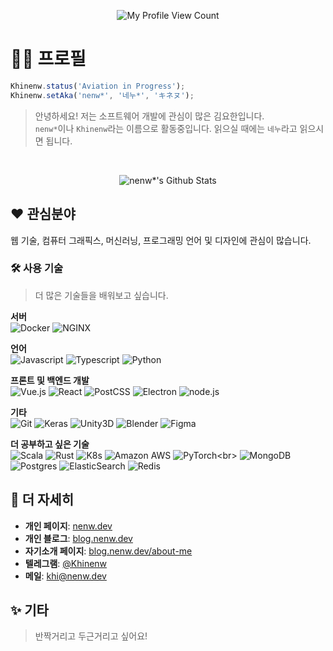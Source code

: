 <p align="center">
  <img alt="My Profile View Count" src="https://komarev.com/ghpvc/?username=HelloWorld017&style=flat-square&color=grey&label=Views">
</p>

# 👨‍💻 프로필

```javascript
Khinenw.status('Aviation in Progress');
Khinenw.setAka('nenw*', '네누*', 'キネヌ');
```
> 안녕하세요! 저는 소프트웨어 개발에 관심이 많은 김요한입니다.  
> `nenw*`이나 `Khinenw`라는 이름으로 활동중입니다. 읽으실 때에는 `네누`라고 읽으시면 됩니다.

<br>
<p align="center">
  <img alt="nenw*'s Github Stats" src="https://github-readme-stats.vercel.app/api?username=HelloWorld017&bg_color=202020&text_color=a0a0a0&title_color=ffffff">
</p>

## ❤ 관심분야
웹 기술, 컴퓨터 그래픽스, 머신러닝, 프로그래밍 언어 및 디자인에 관심이 많습니다.

### 🛠 사용 기술
> 더 많은 기술들을 배워보고 싶습니다.

**서버**<br>
![Docker](https://img.shields.io/badge/-Docker-101010?style=for-the-badge&logo=docker&logoColor=2496ED&labelColor=rgba(0%2C0%2C0%2C.8)&color=rgba(0%2C0%2C0%2C.5))
![NGINX](https://img.shields.io/badge/-NGINX-101010?style=for-the-badge&logo=NGINX&logoColor=269539&labelColor=rgba(0%2C0%2C0%2C.8)&color=rgba(0%2C0%2C0%2C.5))

**언어**<br>
![Javascript](https://img.shields.io/badge/-Javascript-101010?style=for-the-badge&logo=javascript&logoColor=c2ad07&labelColor=rgba(0%2C0%2C0%2C.8)&color=rgba(0%2C0%2C0%2C.5))
![Typescript](https://img.shields.io/badge/-Typescript-101010?style=for-the-badge&logo=typescript&logoColor=3178c6&labelColor=rgba(0%2C0%2C0%2C.8)&color=rgba(0%2C0%2C0%2C.5))
![Python](https://img.shields.io/badge/-Python-101010?style=for-the-badge&logo=python&logoColor=3776ab&labelColor=rgba(0%2C0%2C0%2C.8)&color=rgba(0%2C0%2C0%2C.5))

**프론트 및 백엔드 개발**<br>
![Vue.js](https://img.shields.io/badge/-Vue.js-101010?style=for-the-badge&logo=vue.js&logoColor=4FC08D&labelColor=rgba(0%2C0%2C0%2C.8)&color=rgba(0%2C0%2C0%2C.5))
![React](https://img.shields.io/badge/-react-101010?style=for-the-badge&logo=react&logoColor=61dafb&labelColor=rgba(0%2C0%2C0%2C.8)&color=rgba(0%2C0%2C0%2C.5))
![PostCSS](https://img.shields.io/badge/-PostCSS-101010?style=for-the-badge&logo=postcss&logoColor=DD3A0A&labelColor=rgba(0%2C0%2C0%2C.8)&color=rgba(0%2C0%2C0%2C.5))
![Electron](https://img.shields.io/badge/-Electron-101010?style=for-the-badge&logo=electron&logoColor=9FEAF9&labelColor=rgba(0%2C0%2C0%2C.8)&color=rgba(0%2C0%2C0%2C.5))
![node.js](https://img.shields.io/badge/-node.js-101010?style=for-the-badge&logo=node.js&logoColor=339933&labelColor=rgba(0%2C0%2C0%2C.8)&color=rgba(0%2C0%2C0%2C.5))

**기타**<br>
![Git](https://img.shields.io/badge/-Git-101010?style=for-the-badge&logo=Git&logoColor=F05032&labelColor=rgba(0%2C0%2C0%2C.8)&color=rgba(0%2C0%2C0%2C.5))
![Keras](https://img.shields.io/badge/-Keras-101010?style=for-the-badge&logo=Keras&logoColor=D00000&labelColor=rgba(0%2C0%2C0%2C.8)&color=rgba(0%2C0%2C0%2C.5))
![Unity3D](https://img.shields.io/badge/-Unity-101010?style=for-the-badge&logo=Unity&logoColor=ffffff&labelColor=rgba(0%2C0%2C0%2C.8)&color=rgba(0%2C0%2C0%2C.5))
![Blender](https://img.shields.io/badge/-Blender-101010?style=for-the-badge&logo=Blender&logoColor=e87d0d&labelColor=rgba(0%2C0%2C0%2C.8)&color=rgba(0%2C0%2C0%2C.5))
![Figma](https://img.shields.io/badge/-Figma-101010?style=for-the-badge&logo=Figma&logoColor=F24E1E&labelColor=rgba(0%2C0%2C0%2C.8)&color=rgba(0%2C0%2C0%2C.5))

**더 공부하고 싶은 기술**<br>
![Scala](https://img.shields.io/badge/-scala-101010?style=for-the-badge&logo=scala&logoColor=DE3423&labelColor=rgba(0%2C0%2C0%2C.8)&color=rgba(0%2C0%2C0%2C.5))
![Rust](https://img.shields.io/badge/-rust-101010?style=for-the-badge&logo=rust&logoColor=ffffff&labelColor=rgba(0%2C0%2C0%2C.8)&color=rgba(0%2C0%2C0%2C.5))
![K8s](https://img.shields.io/badge/-K8s-101010?style=for-the-badge&logo=Kubernetes&logoColor=326ce5&labelColor=rgba(0%2C0%2C0%2C.8)&color=rgba(0%2C0%2C0%2C.5))
![Amazon AWS](https://img.shields.io/badge/-AWS-101010?style=for-the-badge&logo=amazon-aws&logoColor=FF9900&labelColor=rgba(0%2C0%2C0%2C.8)&color=rgba(0%2C0%2C0%2C.5))
![PyTorch](https://img.shields.io/badge/-PyTorch-101010?style=for-the-badge&logo=PyTorch&logoColor=EE4C2C&labelColor=rgba(0%2C0%2C0%2C.8)&color=rgba(0%2C0%2C0%2C.5))<br>
![MongoDB](https://img.shields.io/badge/-MongoDB-101010?style=for-the-badge&logo=mongodb&logoColor=47A248&labelColor=rgba(0%2C0%2C0%2C.8)&color=rgba(0%2C0%2C0%2C.5))
![Postgres](https://img.shields.io/badge/-pgsql-101010?style=for-the-badge&logo=postgresql&logoColor=336791&labelColor=rgba(0%2C0%2C0%2C.8)&color=rgba(0%2C0%2C0%2C.5))
![ElasticSearch](https://img.shields.io/badge/-ElasticSearch-101010?style=for-the-badge&logo=elasticsearch&logoColor=005571&labelColor=rgba(0%2C0%2C0%2C.8)&color=rgba(0%2C0%2C0%2C.5))
![Redis](https://img.shields.io/badge/-Redis-101010?style=for-the-badge&logo=Redis&logoColor=DC382D&labelColor=rgba(0%2C0%2C0%2C.8)&color=rgba(0%2C0%2C0%2C.5))

## 💬 더 자세히
* **개인 페이지**: [nenw.dev](https://nenw.dev)
* **개인 블로그**: [blog.nenw.dev](https://blog.nenw.dev)
* **자기소개 페이지**: [blog.nenw.dev/about-me](https://blog.nenw.dev/about-me/)
* **텔레그램**: [@Khinenw](https://t.me/Khinenw)
* **메일**: [khi@nenw.dev](mailto:khi@nenw.dev)

## ✨ 기타
> 반짝거리고 두근거리고 싶어요!

<!--
![Spotify 재생중인 음악](https://spotify-github-profile.vercel.app/api/view?uid=7h13yrjxk0rphahvzw1q4e26c&cover_image=true&theme=novatorem)
-->

<!--
> 제 리드미에 더 이상의 내용은 없으니 소스를 까보시지 않아도 됩니다.
-->
